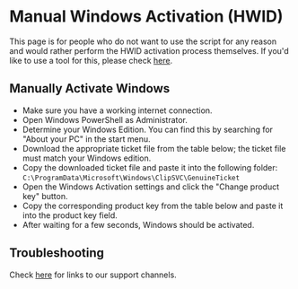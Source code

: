 # Manual Windows Activation (HWID)

This page is for people who do not want to use the script for any reason and would rather perform the HWID activation process themselves. If you'd like to use a tool for this, please check [here](intro.md#download--how-to-use-it).

## Manually Activate Windows
-   Make sure you have a working internet connection.
-   Open Windows PowerShell as Administrator.
-   Determine your Windows Edition. You can find this by searching for "About your PC" in the start menu.
-   Download the appropriate ticket file from the table below; the ticket file must match your Windows edition.
-   Copy the downloaded ticket file and paste it into the following folder:  
    `C:\ProgramData\Microsoft\Windows\ClipSVC\GenuineTicket`
-   Open the Windows Activation settings and click the "Change product key" button.
-   Copy the corresponding product key from the table below and paste it into the product key field.
-   After waiting for a few seconds, Windows should be activated.

## Troubleshooting

Check [here](troubleshoot.md) for links to our support channels.